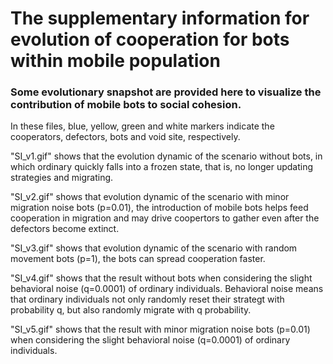 # The supplementary information for evolution of cooperation for bots within mobile population

### Some evolutionary snapshot are provided here to visualize the contribution of mobile bots to social cohesion.

In these files, blue, yellow, green and white markers indicate the cooperators, defectors, bots and void site, respectively.

"SI_v1.gif" shows that the evolution dynamic of the scenario without bots, in which ordinary quickly falls into a frozen state, that is, no longer updating strategies and migrating.

"SI_v2.gif" shows that evolution dynamic of the scenario with minor migration noise bots (p=0.01), the introduction of mobile bots helps feed cooperation in migration and may drive coopertors to gather even after the defectors become extinct.

"SI_v3.gif" shows that evolution dynamic of the scenario with random movement bots (p=1), the bots can spread cooperation faster.

"SI_v4.gif" shows that the result without bots when considering the slight behavioral noise (q=0.0001) of ordinary individuals. Behavioral noise means that ordinary individuals not only randomly reset their strategt with probability q, but also randomly migrate with q probability.

"SI_v5.gif" shows that the result with minor migration noise bots (p=0.01) when considering the slight behavioral noise (q=0.0001) of ordinary individuals.
